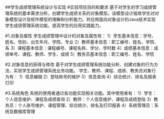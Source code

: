 ##学生成绩管理系统设计与实现
#实验项目目的和要求
  基于对学生的学习成绩管理系统的基本需求分析，创建学生成绩关系的对象模型。该模型设计锻炼学生对对象模型设计及软件模型的理解和分析能力。并应用面向对象设计的Java技术实现学生成绩管理系统功能，提高学生的应用实践能力。

#1.对象及属性
  学生成绩管理中设计的对象及属性有：
  1）学生基本信息：学号、姓名、性别、出生年月、学院、专业
  2）教师基本信息：职工编号、姓名、学院、系
  3）课程基本信息：课程编号、课程名称、学分、学时数
  4）成绩基本信息：成绩单号、课程、教师、学生、成绩
  5）教务员基本信息：职工编号、姓名、学院

#2.对象信息的获得与修改
  基于对学生成绩管理系统功能分析、创建对象的行为方法、实现学生成绩管理系统业务功能。
  学生、教师、课程、成绩、教务员对象行为有：
  1）信息编辑
  2）登陆账号的维护
  3）信息查询
  4）综合统计、排名及报表打印

#3.系统角色
  系统的使用者通过各功能实现相关功能。其中使用者有：
  1）学生：个人信息维护、课程及成绩查询
  2）教师：个人信息维护、课程及成绩登陆
  3）教务员：个人账号维护、课程管理、综合统计、排名及打印报表
  4）系统管理员：系统及数据库管理
